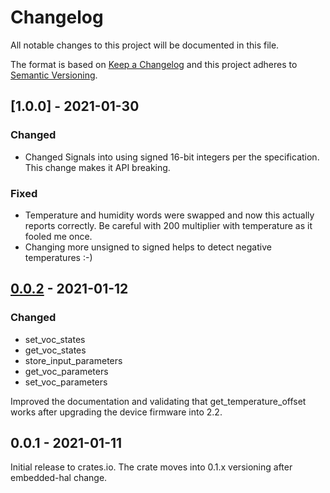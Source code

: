 # Changelog

All notable changes to this project will be documented in this file.

The format is based on [Keep a Changelog](http://keepachangelog.com/en/1.0.0/)
and this project adheres to [Semantic Versioning](http://semver.org/spec/v2.0.0.html).

## [1.0.0] - 2021-01-30

### Changed

- Changed Signals into using signed 16-bit integers per the specification. This change makes it API breaking.

### Fixed

- Temperature and humidity words were swapped and now this actually reports correctly. Be careful with 200 multiplier with temperature as it fooled me once.
- Changing more unsigned to signed helps to detect negative temperatures :-)


## [0.0.2] - 2021-01-12

### Changed

- set_voc_states
- get_voc_states
- store_input_parameters
- get_voc_parameters
- set_voc_parameters

Improved the documentation and validating that get_temperature_offset works after upgrading
the device firmware into 2.2.


## 0.0.1 - 2021-01-11

Initial release to crates.io. The crate moves into 0.1.x versioning after embedded-hal change.

[0.0.2]: https://github.com/mjaakkol/svm40-rs/compare/v0.0.1...v0.0.2

[i5]: https://github.com/mjaakkol/svm40-rs/pull/5
